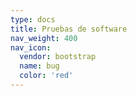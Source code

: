 ```yaml
---
type: docs
title: Pruebas de software
nav_weight: 400
nav_icon:
  vendor: bootstrap
  name: bug
  color: 'red'
---
```

